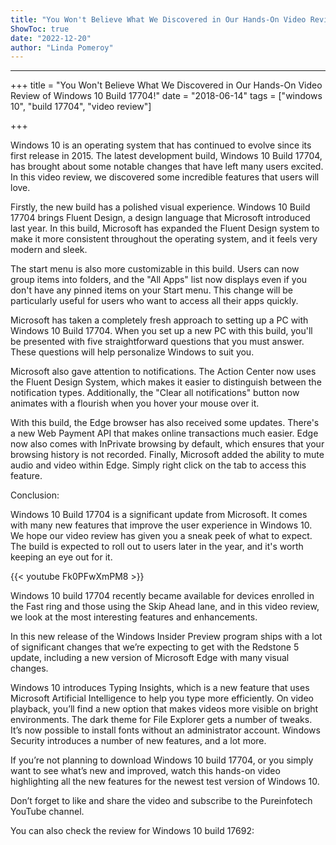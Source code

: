 ```yaml
---
title: "You Won't Believe What We Discovered in Our Hands-On Video Review of Windows 10 Build 17704!"
ShowToc: true 
date: "2022-12-20"
author: "Linda Pomeroy"
---
```

*****
+++
title = "You Won't Believe What We Discovered in Our Hands-On Video Review of Windows 10 Build 17704!"
date = "2018-06-14"
tags = ["windows 10", "build 17704", "video review"]

+++

Windows 10 is an operating system that has continued to evolve since its first release in 2015. The latest development build, Windows 10 Build 17704, has brought about some notable changes that have left many users excited. In this video review, we discovered some incredible features that users will love.

Firstly, the new build has a polished visual experience. Windows 10 Build 17704 brings Fluent Design, a design language that Microsoft introduced last year. In this build, Microsoft has expanded the Fluent Design system to make it more consistent throughout the operating system, and it feels very modern and sleek.

The start menu is also more customizable in this build. Users can now group items into folders, and the "All Apps" list now displays even if you don't have any pinned items on your Start menu. This change will be particularly useful for users who want to access all their apps quickly.

Microsoft has taken a completely fresh approach to setting up a PC with Windows 10 Build 17704. When you set up a new PC with this build, you'll be presented with five straightforward questions that you must answer. These questions will help personalize Windows to suit you.

Microsoft also gave attention to notifications. The Action Center now uses the Fluent Design System, which makes it easier to distinguish between the notification types. Additionally, the "Clear all notifications" button now animates with a flourish when you hover your mouse over it.

With this build, the Edge browser has also received some updates. There's a new Web Payment API that makes online transactions much easier. Edge now also comes with InPrivate browsing by default, which ensures that your browsing history is not recorded. Finally, Microsoft added the ability to mute audio and video within Edge. Simply right click on the tab to access this feature.

Conclusion:

Windows 10 Build 17704 is a significant update from Microsoft. It comes with many new features that improve the user experience in Windows 10. We hope our video review has given you a sneak peek of what to expect. The build is expected to roll out to users later in the year, and it's worth keeping an eye out for it.

{{< youtube Fk0PFwXmPM8 >}} 



Windows 10 build 17704 recently became available for devices enrolled in the Fast ring and those using the Skip Ahead lane, and in this video review, we look at the most interesting features and enhancements.
 
In this new release of the Windows Insider Preview program ships with a lot of significant changes that we’re expecting to get with the Redstone 5 update, including a new version of Microsoft Edge with many visual changes.
 
Windows 10 introduces Typing Insights, which is a new feature that uses Microsoft Artificial Intelligence to help you type more efficiently. On video playback, you’ll find a new option that makes videos more visible on bright environments. The dark theme for File Explorer gets a number of tweaks. It’s now possible to install fonts without an administrator account. Windows Security introduces a number of new features, and a lot more.
 
If you’re not planning to download Windows 10 build 17704, or you simply want to see what’s new and improved, watch this hands-on video highlighting all the new features for the newest test version of Windows 10.
 
Don’t forget to like and share the video and subscribe to the Pureinfotech YouTube channel.
 
You can also check the review for Windows 10 build 17692:
 





